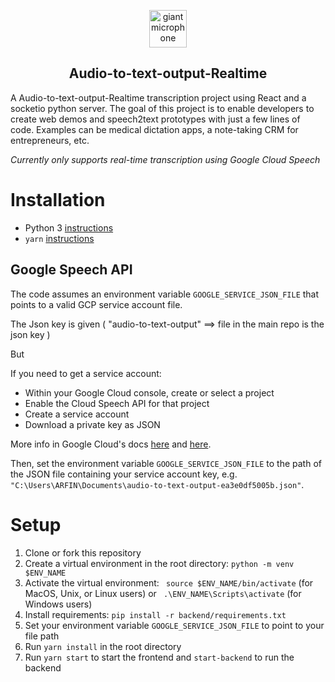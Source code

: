 <p align="center">
  <img width="60px" src="https://user-images.githubusercontent.com/6180201/124313197-cc93f200-db70-11eb-864a-fc65765fc038.png" alt="giant microphone"/><br/>
  <h2 align="center">Audio-to-text-output-Realtime</h2>
</p>

A Audio-to-text-output-Realtime transcription project using React and a socketio python server. The goal of this project is to enable developers to create web demos and speech2text prototypes with just a few lines of code. Examples can be medical dictation apps, a note-taking CRM for entrepreneurs, etc.

*Currently only supports real-time transcription using Google Cloud Speech*

# Installation
* Python 3 [instructions](https://realpython.com/installing-python/)
* `yarn` [instructions](https://classic.yarnpkg.com/en/docs/install/#mac-stable)

## Google Speech API
The code assumes an environment variable `GOOGLE_SERVICE_JSON_FILE` that points to a valid GCP service account file.

The Json key is given ( "audio-to-text-output" ==> file in the main repo is the json key )

But

If you need to get a service account:
  - Within your Google Cloud console, create or select a project
  - Enable the Cloud Speech API for that project
  - Create a service account
  - Download a private key as JSON

More info in Google Cloud's docs [here](https://cloud.google.com/speech-to-text/docs/quickstart-client-libraries#before-you-begin) and [here](https://codelabs.developers.google.com/codelabs/cloud-speech-text-python3#0).<br/>

Then, set the environment variable `GOOGLE_SERVICE_JSON_FILE` to the path of the JSON file containing your service account key, e.g. `"C:\Users\ARFIN\Documents\audio-to-text-output-ea3e0df5005b.json"`.
# Setup
1. Clone or fork this repository
2. Create a virtual environment in the root directory: `python -m venv $ENV_NAME`
3. Activate the virtual environment: ` source $ENV_NAME/bin/activate` (for MacOS, Unix, or Linux users) or ` .\ENV_NAME\Scripts\activate` (for Windows users)
4. Install requirements: `pip install -r backend/requirements.txt`
5. Set your environment variable `GOOGLE_SERVICE_JSON_FILE` to point to your file path
6. Run `yarn install` in the root directory
7. Run `yarn start` to start the frontend and `start-backend` to run the backend
